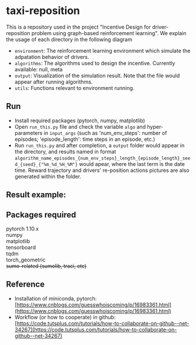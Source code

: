 # taxi-reposition
This is a repository used in the project "Incentive Design for driver-reposition problem using graph-based reinforcement learning". We explain the usage of each directory in the following diagram
* `environment`: The reinforcement learning environment which simulate the adpatation behavior of drivers. 
* `algorithms`: The algorithms used to design the incentive. Currently available: null, meta
* `output`: Visualization of the simulation result. Note that the file would appear after running algorithms.
* `utils`: Functions relevant to environment running. 

## Run
- Install required packages (pytorch, numpy, matplotlib)  
- Open `run_this.py` file and check the variable `algo` and hyper-parameters in `input_args` (such as 'num_env_steps': number of episodes; 'episode_length': time steps in an episode, etc.)  
- Run `run_this.py` and after completion, a `output` folder would appear in the directory, and results named in format `algorithm_name_episodes_{num_env_steps}_length_{episode_length}_seed_{seed}_{"%m_%d_%H_%M"}` would apear, where the last term is the date time. Reward trajectory and drivers' re-position actions pictures are also generated within the folder.     


## Result example: 


## Packages required
pytorch 1.10.x   
numpy  
matplotlib   
tensorboard  
tqdm  
torch_geometric  
~~sumo-related (sumolib, traci, etc)~~

## Reference
- Installation of miniconda, pytorch: 
   [https://www.cnblogs.com/guesswhoiscoming/p/16983361.html](https://www.cnblogs.com/guesswhoiscoming/p/16983361.html)  
- Workflow (or how to cooperate) in github:  
 [https://code.tutsplus.com/tutorials/how-to-collaborate-on-github--net-34267](https://code.tutsplus.com/tutorials/how-to-collaborate-on-github--net-34267)